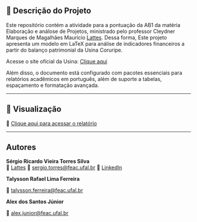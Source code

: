 
## :notebook_with_decorative_cover: Descrição do Projeto

Este repositório contém a atividade para a pontuação da AB1 da matéria Elaboração e análose de Projetos, ministrado pelo professor Cleydner Marques de Magalhães Maurício [Lattes](http://lattes.cnpq.br/1149404022685972). Dessa forma, Este projeto apresenta um modelo em LaTeX para análise de indicadores financeiros a partir do balanço patrimonial da Usina Coruripe.

Acesse o site oficial da Usina: [Clique aqui](https://www.usinacoruripe.com.br/)

Além disso, o documento está configurado com pacotes essenciais para relatórios acadêmicos em português, além de suporte a tabelas, espaçamento e formatação avançada.

---

## :blue_book: Visualização

:bookmark_tabs: [Clique aqui para acessar o relatório](Elaboração_e_análise_de_projetos/arquivo.pdf)

---

## Autores

**Sérgio Ricardo Vieira Torres Silva**  
:page_with_curl: [Lattes](http://lattes.cnpq.br/6028108290396877)
:email: [sergio.torres@feac.ufal.br](mailto:sergio.torres@feac.ufal.br)
:paperclip: [LinkedIn](https://linkedin.com/in/sergioricardo-me) 

**Talysson Rafael Lima Ferreira**

:email: [talysson.ferreira@feac.ufal.br](mailto:talysson.ferreira@feac.ufal.br)

**Alex dos Santos Júnior**

:email: [alex.junior@feac.ufal.br](mailto:alex.junior@feac.ufal.br)

